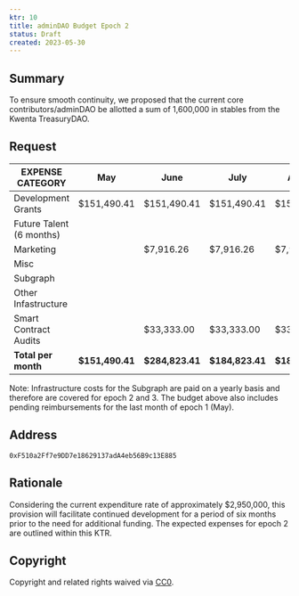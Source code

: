 ```yaml
---
ktr: 10
title: adminDAO Budget Epoch 2
status: Draft
created: 2023-05-30
---
```


## Summary

To ensure smooth continuity, we proposed that the current core contributors/adminDAO be allotted a sum of 1,600,000 in stables from the Kwenta TreasuryDAO.

## Request

| EXPENSE CATEGORY         | May         | June        | July        | August      | September   | October     | November    | Totals        |
| ------------------------ | ----------- | ----------- | ----------- | ----------- | ----------- | ----------- | ----------- | ------------- |
| Development Grants       | $151,490.41 | $151,490.41 | $151,490.41 | $151,490.41 | $151,490.41 | $151,490.41 | $151,490.41 | $1,060,432.87 |
| Future Talent (6 months) |             |             |             |             |             |             |             | $100,000.00   |
| Marketing                |             | $7,916.26   | $7,916.26   | $7,916.26   | $7,916.26   | $7,916.26   | $7,916.26   | $47,497.54    |
| Misc                     |             |             |             |             |             |             |             | $100,000.00   |
| Subgraph                 |             |             |             |             |             |             |             | $42,000.00    |
| Other Infastructure      |             |             |             |             |             |             |             | $24,586.00    |
| Smart Contract Audits    |             | $33,333.00  | $33,333.00  | $33,333.00  | $33,333.00  | $33,333.00  | $33,333.00  | $199,998.00   |
| **Total per month**      | **$151,490.41** | **$284,823.41** | **$184,823.41** | **$184,823.41** | **$184,823.41** | **$184,823.41** | **$184,823.41** | **$1,574,514.42** |

Note: Infrastructure costs for the Subgraph are paid on a yearly basis and therefore are covered for epoch 2 and 3. The budget above also includes pending reimbursements for the last month of epoch 1 (May).

## Address

`0xF510a2Ff7e9DD7e18629137adA4eb56B9c13E885`

## Rationale

Considering the current expenditure rate of approximately $2,950,000, this provision will facilitate continued development for a period of six months prior to the need for additional funding. The expected expenses for epoch 2 are outlined within this KTR.

## Copyright

Copyright and related rights waived via [CC0](https://creativecommons.org/publicdomain/zero/1.0/).